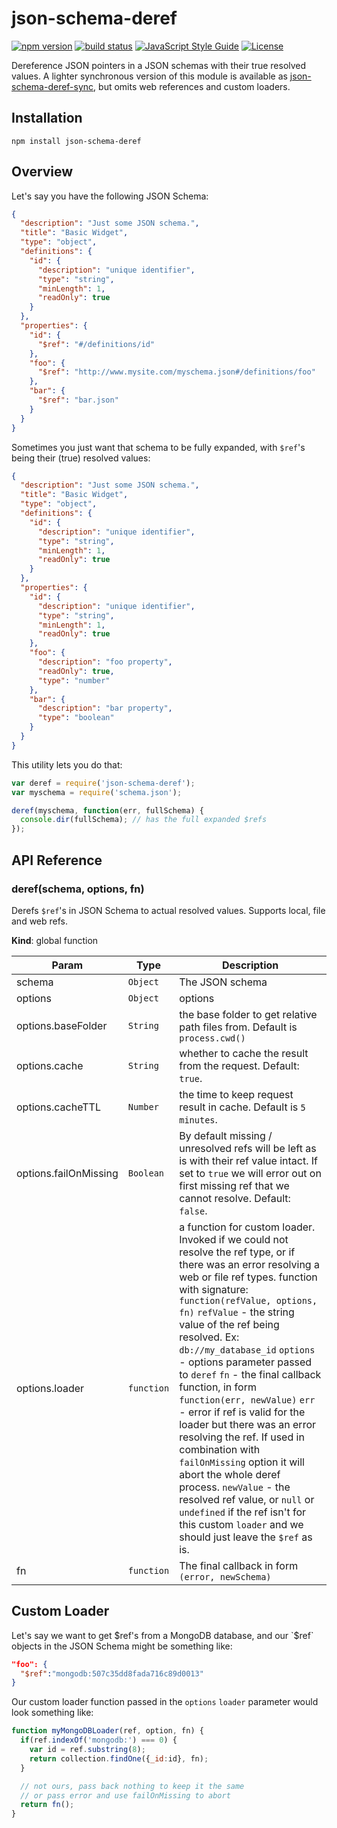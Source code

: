 # json-schema-deref

[![npm version](https://img.shields.io/npm/v/json-schema-deref.svg?style=flat-square)](https://www.npmjs.com/package/json-schema-deref)
[![build status](https://img.shields.io/travis/json-schema-derefjs/json-schema-deref/master.svg?style=flat-square)](https://travis-ci.org/json-schema-derefjs/json-schema-deref)
[![JavaScript Style Guide](https://img.shields.io/badge/code_style-standard-brightgreen.svg?style=flat-square)](https://standardjs.com)
[![License](https://img.shields.io/github/license/bojand/json-schema-deref.svg?style=flat-square)](https://raw.githubusercontent.com/bojand/json-schema-deref/master/LICENSE)

Dereference JSON pointers in a JSON schemas with their true resolved values.
A lighter synchronous version of this module is available as [json-schema-deref-sync](https://github.com/bojand/json-schema-deref-sync),
but omits web references and custom loaders.

## Installation

`npm install json-schema-deref`

## Overview

Let's say you have the following JSON Schema:

```json
{
  "description": "Just some JSON schema.",
  "title": "Basic Widget",
  "type": "object",
  "definitions": {
    "id": {
      "description": "unique identifier",
      "type": "string",
      "minLength": 1,
      "readOnly": true
    }
  },
  "properties": {
    "id": {
      "$ref": "#/definitions/id"
    },
    "foo": {
      "$ref": "http://www.mysite.com/myschema.json#/definitions/foo"
    },
    "bar": {
      "$ref": "bar.json"
    }
  }
}
```

Sometimes you just want that schema to be fully expanded, with `$ref`'s being their (true) resolved values:

```json
{
  "description": "Just some JSON schema.",
  "title": "Basic Widget",
  "type": "object",
  "definitions": {
    "id": {
      "description": "unique identifier",
      "type": "string",
      "minLength": 1,
      "readOnly": true
    }
  },
  "properties": {
    "id": {
      "description": "unique identifier",
      "type": "string",
      "minLength": 1,
      "readOnly": true
    },
    "foo": {
      "description": "foo property",
      "readOnly": true,
      "type": "number"
    },
    "bar": {
      "description": "bar property",
      "type": "boolean"
    }
  }
}
```

This utility lets you do that:


```js
var deref = require('json-schema-deref');
var myschema = require('schema.json');

deref(myschema, function(err, fullSchema) {
  console.dir(fullSchema); // has the full expanded $refs
});
```

## API Reference

<a name="deref"></a>

### deref(schema, options, fn)
Derefs <code>$ref</code>'s in JSON Schema to actual resolved values. Supports local, file and web refs.

**Kind**: global function  

| Param | Type | Description |
| --- | --- | --- |
| schema | <code>Object</code> | The JSON schema |
| options | <code>Object</code> | options |
| options.baseFolder | <code>String</code> | the base folder to get relative path files from. Default is <code>process.cwd()</code> |
| options.cache | <code>String</code> | whether to cache the result from the request. Default: <code>true</code>. |
| options.cacheTTL | <code>Number</code> | the time to keep request result in cache. Default is <code>5 minutes</code>. |
| options.failOnMissing | <code>Boolean</code> | By default missing / unresolved refs will be left as is with their ref value intact.                                        If set to <code>true</code> we will error out on first missing ref that we cannot                                        resolve. Default: <code>false</code>. |
| options.loader | <code>function</code> | a function for custom loader. Invoked if we could not resolve the ref type,                                  or if there was an error resolving a web or file ref types.                                  function with signature: <code>function(refValue, options, fn)</code>                                  <code>refValue</code> - the string value of the ref being resolved. Ex: <code>db://my_database_id</code>                                  <code>options</code> - options parameter passed to <code>deref</code>                                  <code>fn</code> - the final callback function, in form <code>function(err, newValue)</code>                                  <code>err</code> - error if ref is valid for the loader but there was an error resolving the ref.                                  If used in combination with <code>failOnMissing</code> option it will abort the whole deref process.                                  <code>newValue</code> - the resolved ref value, or <code>null</code> or <code>undefined</code> if the ref isn't for this custom                                  <code>loader</code> and we should just leave the <code>$ref</code> as is. |
| fn | <code>function</code> | The final callback in form <code>(error, newSchema)</code> |

## Custom Loader

Let's say we want to get $ref's from a MongoDB database, and our `$ref` objects in the JSON Schema might be something like:

```json
"foo": {
  "$ref":"mongodb:507c35dd8fada716c89d0013"
}
```

Our custom loader function passed in the `options` `loader` parameter would look something like:

```js
function myMongoDBLoader(ref, option, fn) {
  if(ref.indexOf('mongodb:') === 0) {
    var id = ref.substring(8);
    return collection.findOne({_id:id}, fn);
  }

  // not ours, pass back nothing to keep it the same
  // or pass error and use failOnMissing to abort
  return fn();
}
```
